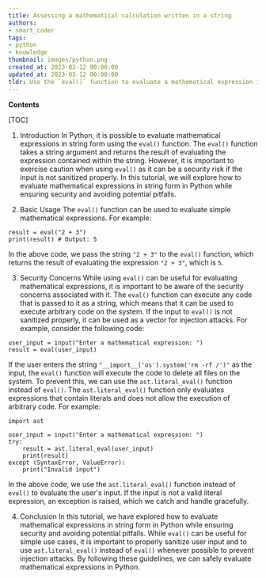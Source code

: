 ```yaml
---
title: Assessing a mathematical calculation written in a string
authors:
- smart_coder
tags:
- python
- knowledge
thumbnail: images/python.png
created_at: 2023-03-12 00:00:00
updated_at: 2023-03-12 00:00:00
tldr: Use the `eval()` function to evaluate a mathematical expression in a string in Python.
---
```


**Contents**

[TOC]

1. Introduction
In Python, it is possible to evaluate mathematical expressions in string form using the `eval()` function. The `eval()` function takes a string argument and returns the result of evaluating the expression contained within the string. However, it is important to exercise caution when using `eval()` as it can be a security risk if the input is not sanitized properly. In this tutorial, we will explore how to evaluate mathematical expressions in string form in Python while ensuring security and avoiding potential pitfalls.

2. Basic Usage
The `eval()` function can be used to evaluate simple mathematical expressions. For example:

```
result = eval("2 + 3")
print(result) # Output: 5
```

In the above code, we pass the string `"2 + 3"` to the `eval()` function, which returns the result of evaluating the expression `"2 + 3"`, which is `5`. 

3. Security Concerns
While using `eval()` can be useful for evaluating mathematical expressions, it is important to be aware of the security concerns associated with it. The `eval()` function can execute any code that is passed to it as a string, which means that it can be used to execute arbitrary code on the system. If the input to `eval()` is not sanitized properly, it can be used as a vector for injection attacks. For example, consider the following code:

```
user_input = input("Enter a mathematical expression: ")
result = eval(user_input)
```

If the user enters the string `"__import__('os').system('rm -rf /')"` as the input, the `eval()` function will execute the code to delete all files on the system. To prevent this, we can use the `ast.literal_eval()` function instead of `eval()`. The `ast.literal_eval()` function only evaluates expressions that contain literals and does not allow the execution of arbitrary code. For example:

```
import ast

user_input = input("Enter a mathematical expression: ")
try:
    result = ast.literal_eval(user_input)
    print(result)
except (SyntaxError, ValueError):
    print("Invalid input")
```

In the above code, we use the `ast.literal_eval()` function instead of `eval()` to evaluate the user's input. If the input is not a valid literal expression, an exception is raised, which we catch and handle gracefully.

4. Conclusion
In this tutorial, we have explored how to evaluate mathematical expressions in string form in Python while ensuring security and avoiding potential pitfalls. While `eval()` can be useful for simple use cases, it is important to properly sanitize user input and to use `ast.literal_eval()` instead of `eval()` whenever possible to prevent injection attacks. By following these guidelines, we can safely evaluate mathematical expressions in Python.
